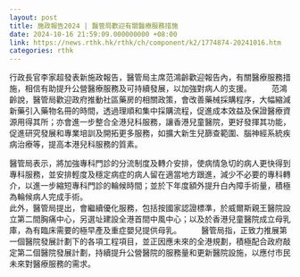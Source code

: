 ```yaml
---
layout: post
title: 施政報告2024 | 醫管局歡迎有關醫療服務措施
date: 2024-10-16 21:59:09.000000000 +08:00
link: https://news.rthk.hk/rthk/ch/component/k2/1774874-20241016.htm
categories: rthk
---
```


行政長官李家超發表新施政報告，醫管局主席范鴻齡歡迎報告內，有關醫療服務措施，相信有助提升公營醫療服務及可持續發展，以加強對病人的支援。
　　 
范鴻齡說，醫管局歡迎政府推動社區藥房的相關政策，會改善藥械採購程序，大幅縮減新藥引入藥物名冊的時間，透過理順和集中採購流程，促進成本效益及保證醫療資源用得其所；亦會進一步整合全港兒科服務，讓香港兒童醫院，更好發揮其功能，促進研究發展和專業培訓及開拓更多服務，如擴大新生兒篩查範圍、腦神經系統疾病治療等，提高本港兒科服務的質素。

醫管局表示，將加強專科門診的分流制度及轉介安排，使病情急切的病人更快得到專科服務，並安排輕度及穩定病症的病人留在適當地方跟進，減少不必要的專科轉介，以進一步縮短專科門診的輪候時間；並於下年度額外提升白內障手術量，積極為輪候病人完成手術。
　　  
此外，醫管局提出，會繼續優化服務，包括按國家認證標準，於威爾斯親王醫院設立第二間胸痛中心，另選址建設全港首間中風中心；以及於香港兒童醫院成立母乳庫，為有臨床需要的極早產及重症嬰兒提供母乳。
　　 
醫管局指，正致力推展第一個醫院發展計劃下的各項工程項目，並正因應未來的全港規劃，積極配合政府敲定第二個醫院發展計劃，持續提升公營醫院的服務量和更新醫院設施，以應付市民未來對醫療服務的需求。
